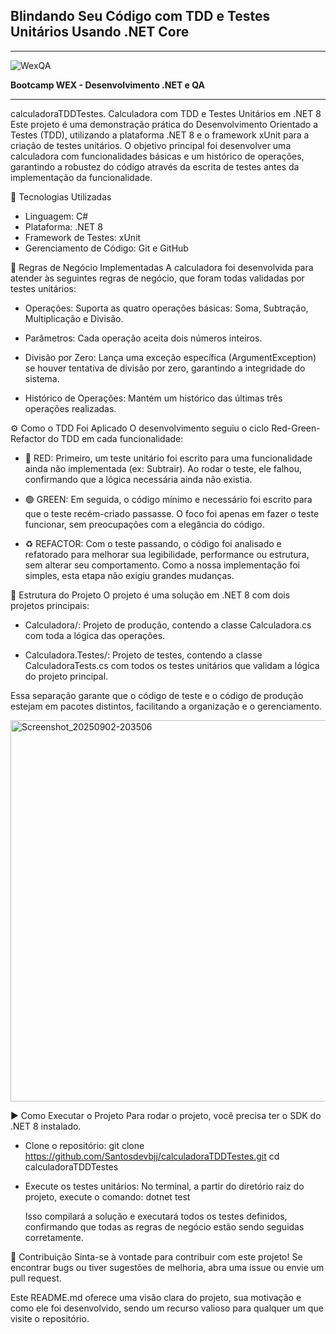 ## Blindando Seu Código com TDD e Testes Unitários Usando .NET Core

---

![WexQA](https://github.com/user-attachments/assets/962b6f87-6b2c-43c8-a87b-76dab92abd7c)


**Bootcamp WEX - Desenvolvimento .NET e QA**

---


calculadoraTDDTestes.
Calculadora com TDD e Testes Unitários em .NET 8
Este projeto é uma demonstração prática do Desenvolvimento Orientado a Testes (TDD), utilizando a plataforma .NET 8 e o framework xUnit para a criação de testes unitários. O objetivo principal foi desenvolver uma calculadora com funcionalidades básicas e um histórico de operações, garantindo a robustez do código através da escrita de testes antes da implementação da funcionalidade.

🚀 Tecnologias Utilizadas
 * Linguagem: C#
 * Plataforma: .NET 8
 * Framework de Testes: xUnit
 * Gerenciamento de Código: Git e GitHub

   
📐 Regras de Negócio Implementadas
A calculadora foi desenvolvida para atender às seguintes regras de negócio, que foram todas validadas por testes unitários:

 * Operações: Suporta as quatro operações básicas: Soma, Subtração, Multiplicação e Divisão.
 * Parâmetros: Cada operação aceita dois números inteiros.
   
 * Divisão por Zero: Lança uma exceção específica (ArgumentException) se houver tentativa de divisão por zero, garantindo a integridade do sistema.
 * Histórico de Operações: Mantém um histórico das últimas três operações realizadas.

   
⚙️ Como o TDD Foi Aplicado
O desenvolvimento seguiu o ciclo Red-Green-Refactor do TDD em cada funcionalidade:
 * 🔴 RED: Primeiro, um teste unitário foi escrito para uma funcionalidade ainda não implementada (ex: Subtrair). Ao rodar o teste, ele falhou, confirmando que a lógica necessária ainda não existia.

   
 * 🟢 GREEN: Em seguida, o código mínimo e necessário foi escrito para que o teste recém-criado passasse. O foco foi apenas em fazer o teste funcionar, sem preocupações com a elegância do código.

   
 * ♻️ REFACTOR: Com o teste passando, o código foi analisado e refatorado para melhorar sua legibilidade, performance ou estrutura, sem alterar seu comportamento. Como a nossa implementação foi simples, esta etapa não exigiu grandes mudanças.

   
📁 Estrutura do Projeto
O projeto é uma solução em .NET 8 com dois projetos principais:

 * Calculadora/: Projeto de produção, contendo a classe Calculadora.cs com toda a lógica das operações.
   
 * Calculadora.Testes/: Projeto de testes, contendo a classe CalculadoraTests.cs com todos os testes unitários que validam a lógica do projeto principal.
   
Essa separação garante que o código de teste e o código de produção estejam em pacotes distintos, facilitando a organização e o gerenciamento.


<img width="777" height="610" alt="Screenshot_20250902-203506" src="https://github.com/user-attachments/assets/3b964525-6046-4063-a207-414a186950e1" />



▶️ Como Executar o Projeto
Para rodar o projeto, você precisa ter o SDK do .NET 8 instalado.

 * Clone o repositório:
   git clone https://github.com/Santosdevbjj/calculadoraTDDTestes.git
cd calculadoraTDDTestes

 * Execute os testes unitários:
   No terminal, a partir do diretório raiz do projeto, execute o comando:
   dotnet test

   Isso compilará a solução e executará todos os testes definidos, confirmando que todas as regras de negócio estão sendo seguidas corretamente.
   
📝 Contribuição
Sinta-se à vontade para contribuir com este projeto! Se encontrar bugs ou tiver sugestões de melhoria, abra uma issue ou envie um pull request.

Este README.md oferece uma visão clara do projeto, sua motivação e como ele foi desenvolvido, sendo um recurso valioso para qualquer um que visite o repositório.




 
